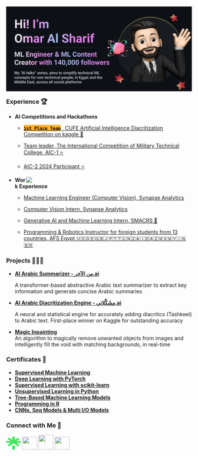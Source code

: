 <img width="1834" alt="Omar-Al-Sharif" src="./Omar-Al-Sharif.png"><h3 style="margin-top: 0;">Experience 🏆</h3> 
- **AI Competitions and Hackathons**
  - [**<mark style="background-color: #FFB02E;">`1st Place Team`</mark>** , CUFE Artificial Intelligence Diacritization Competition on kaggle 🥇](https://www.kaggle.com/competitions/cufe-cmp-credit-nlp-fall-2023/leaderboard)
    
  - [Team leader, The International Competition of Military Technical College, AIC-1 ⭐️](https://www.linkedin.com/posts/omar-al-sharif_%D9%8A%D8%B4%D8%B1%D9%81%D9%86%D8%A7-%D9%86%D8%B4%D8%A7%D8%B1%D9%83-%D8%A3%D8%AD%D8%AF-%D8%A3%D8%B6%D8%AE%D9%85-%D9%85%D8%B4%D8%A7%D8%B1%D9%8A%D8%B9-%D8%A7%D9%84%D8%B0%D9%83%D8%A7%D8%A1-%D8%A7%D9%84%D8%A7%D8%B5%D8%B7%D9%86%D8%A7%D8%B9%D9%8A-activity-7085613020566949888-JNS0/?utm_source=share&utm_medium=member_desktop)
  - [AIC-2 2024 Participant ⭐️](https://www.kaggle.com/competitions/mct-aic-2/overview) 

<img align=right src="https://user-images.githubusercontent.com/74038190/229223263-cf2e4b07-2615-4f87-9c38-e37600f8381a.gif" width="450">

- **Work Experience**
    - [Machine Learning Engineer (Computer Vision), Synapse Analytics](https://www.linkedin.com/posts/omar-al-sharif_happy-to-share-that-i-am-joining-synapse-activity-7239958902203658241--EGo?utm_source=share&utm_medium=member_desktop)
    - [Computer Vision Intern, Synapse Analytics](https://www.linkedin.com/posts/omar-al-sharif_happy-to-announce-that-im-starting-a-new-activity-7207373465840979968-9-xj?utm_source=share&utm_medium=member_desktop)
    - [Generative AI and Machine Learning Intern, SMACRS 🤖](https://www.linkedin.com/posts/omar-al-sharif_glad-to-announce-that-i-have-started-a-new-activity-7094366992412872704-5qId/?utm_source=share&utm_medium=member_desktop)
      
    - [Programming & Robotics Instructor for foreign students from 13 countries, AFS Egypt 🇺🇸🇩🇪🇬🇧🇯🇵🇹🇹🇨🇳🇿🇦🇮🇩🇦🇿🇲🇽🇲🇾🇮🇳🇧🇷](https://www.linkedin.com/posts/omar-al-sharif_honored-to-share-my-intercultural-experience-activity-7094044612536758272-BBsf/?utm_source=share&utm_medium=member_desktop)

### Projects 👨🏻‍💻
- [**AI Arabic Summarizer - من الآخر.ai**](https://www.linkedin.com/posts/omar-al-sharif_%D9%8A%D8%B4%D8%B1%D9%81%D9%86%D8%A7-%D9%86%D8%B4%D8%A7%D8%B1%D9%83-%D8%A3%D8%AD%D8%AF-%D8%A3%D8%B6%D8%AE%D9%85-%D9%85%D8%B4%D8%A7%D8%B1%D9%8A%D8%B9-%D8%A7%D9%84%D8%B0%D9%83%D8%A7%D8%A1-%D8%A7%D9%84%D8%A7%D8%B5%D8%B7%D9%86%D8%A7%D8%B9%D9%8A-activity-7085613020566949888-JNS0/?utm_source=share&utm_medium=member_desktop)

  A transformer-based abstractive Arabic text summarizer to extract key information and generate concise Arabic summaries
- [**AI Arabic Diacritization Engine - مِشَكِّلاتي.ai**](https://www.kaggle.com/competitions/cufe-cmp-credit-nlp-fall-2023/leaderboard)

  A neural and statistical engine for accurately adding diacritics (Tashkeel) to Arabic text. First-place winner on Kaggle for outstanding accuracy
- [**Magic Inpainting**](https://github.com/Omar-Al-Sharif/Magic-Inpainting)  
  An algorithm to magically remove unwanted objects from images and intelligently fill the void with matching backgrounds, in real-time

### Certificates 🏅
- [**Supervised Machine Learning**](https://www.coursera.org/account/accomplishments/certificate/ZUNTWY8EMU89)
- [**Deep Learning with PyTorch**](https://www.datacamp.com/statement-of-accomplishment/course/5ccc6a2fcd61093813c8cd3d5cb633e7e598a5dc)
- [**Supervised Learning with scikit-learn**](https://www.datacamp.com/statement-of-accomplishment/course/7eed98ec23756591b4e6c20faf3e45b1b2e3ecb4)
- [**Unsupervised Learning in Python**](https://www.datacamp.com/statement-of-accomplishment/course/2a7f2c2f96c969f9d6b7013f356dc97a4e65a85f)
- [**Tree-Based Machine Learning Models**](https://www.datacamp.com/statement-of-accomplishment/course/6925fb9363d21cb71c88ea36cae8d7cdef99301b)
- [**Programming in R**](https://www.datacamp.com/statement-of-accomplishment/course/61455bf78110aff3c5df7a4692c078996b5ebbad)
- [**CNNs, Seq Models & Multi I/O Models**](https://www.datacamp.com/statement-of-accomplishment/course/b6da713cb73ebdc422878634b38bedde90fc7eba)
  
### Connect with Me 🤝
<code><a href="https://linktr.ee/omaralsharif" target="_blank"><img src="./linktree.svg" height="35" width="40" /></a></code>
<code><a href="https://www.linkedin.com/in/omar-al-sharif/" target="_blank"><img src="https://raw.githubusercontent.com/rahuldkjain/github-profile-readme-generator/master/src/images/icons/Social/linked-in-alt.svg" height="35" width="40" /></a></code>
<code><a href="mailto:eng.omar.al.sharif@gmail.com" target="_blank"><img  src="https://img.icons8.com/color/48/gmail-new.png" height="40" width="40" /></a></code>
<code><a href="https://www.kaggle.com/omaralsharif" target="_blank"><img  src="https://raw.githubusercontent.com/rahuldkjain/github-profile-readme-generator/master/src/images/icons/Social/kaggle.svg" height="35" width="40"/></a></code>

